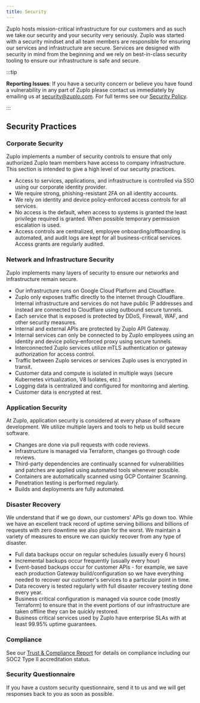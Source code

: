 ```yaml
---
title: Security
---
```


Zuplo hosts mission-critical infrastructure for our customers and as such we
take our security and your security very seriously. Zuplo was started with a
security mindset and all team members are responsible for ensuring our services
and infrastructure are secure. Services are designed with security in mind from
the beginning and we rely on best-in-class security tooling to ensure our
infrastructure is safe and secure.

:::tip

**Reporting Issues**: If you have a security concern or believe you have found a
vulnerability in any part of Zuplo please contact us immediately by emailing us
at [security@zuplo.com](mailto:security@zuplo.com). For full terms see our
[Security Policy](https://zuplo.com/legal/security-policy).

:::

## Security Practices

### Corporate Security

Zuplo implements a number of security controls to ensure that only authorized
Zuplo team members have access to company infrastructure. This section is
intended to give a high level of our security practices.

- Access to services, applications, and infrastructure is controlled via SSO
  using our corporate identity provider.
- We require strong, phishing-resistant 2FA on all identity accounts.
- We rely on identity and device policy-enforced access controls for all
  services.
- No access is the default, when access to systems is granted the least
  privilege required is granted. When possible temporary permission escalation
  is used.
- Access controls are centralized, employee onboarding/offboarding is automated,
  and audit logs are kept for all business-critical services. Access grants are
  regularly audited.

### Network and Infrastructure Security

Zuplo implements many layers of security to ensure our networks and
infrastructure remain secure.

- Our infrastructure runs on Google Cloud Platform and Cloudflare.
- Zuplo only exposes traffic directly to the internet through Cloudflare.
  Internal infrastructure and services do not have public IP addresses and
  instead are connected to Cloudflare using outbound secure tunnels.
- Each service that is exposed is protected by DDoS, Firewall, WAF, and other
  security measures.
- Internal and external APIs are protected by Zuplo API Gateway.
- Internal services can only be connected to by Zuplo employees using an
  identity and device policy-enforced proxy using secure tunnels.
- Interconnected Zuplo services utilize mTLS authentication or gateway
  authorization for access control.
- Traffic between Zuplo services or services Zuplo uses is encrypted in transit.
- Customer data and compute is isolated in multiple ways (secure Kubernetes
  virtualization, V8 Isolates, etc.)
- Logging data is centralized and configured for monitoring and alerting.
- Customer data is encrypted at rest.

### Application Security

At Zuplo, application security is considered at every phase of software
development. We utilize multiple layers and tools to help us build secure
software.

- Changes are done via pull requests with code reviews.
- Infrastructure is managed via Terraform, changes go through code reviews.
- Third-party dependencies are continually scanned for vulnerabilities and
  patches are applied using automated tools whenever possible.
- Containers are automatically scanned using GCP Container Scanning.
- Penetration testing is performed regularly.
- Builds and deployments are fully automated.

### Disaster Recovery

We understand that if we go down, our customers' APIs go down too. While we have
an excellent track record of uptime serving billions and billions of requests
with zero downtime we also plan for the worst. We maintain a variety of measures
to ensure we can quickly recover from any type of disaster.

- Full data backups occur on regular schedules (usually every 6 hours)
- Incremental backups occur frequently (usually every hour)
- Event-based backups occur for customer APIs - for example, we save each
  production Gateway build/configuration so we have everything needed to recover
  our customer's services to a particular point in time.
- Data recovery is tested regularly with full disaster recovery testing done
  every year.
- Business critical configuration is managed via source code (mostly Terraform)
  to ensure that in the event portions of our infrastructure are taken offline
  they can be quickly restored.
- Business critical services used by Zuplo have enterprise SLAs with at least
  99.95% uptime guarantees.

### Compliance

See our [Trust & Compliance Report](https://trust.zuplo.com/) for details on
compliance including our SOC2 Type II accreditation status.

### Security Questionnaire

If you have a custom security questionnaire, send it to us and we will get
responses back to you as soon as possible.
